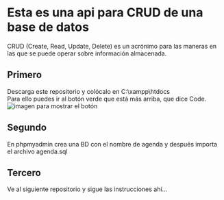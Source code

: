 # Esta es una api para CRUD de una base de datos
CRUD (Create, Read, Update, Delete) es un acrónimo para las maneras en las que se puede operar sobre información almacenada. 

## Primero 
Descarga este repositorio y colócalo en C:\xampp\htdocs\
Para ello puedes ir al botón verde que está más arriba, que dice Code.
![imagen para mostrar el botón](https://www.google.com/url?sa=i&url=https%3A%2F%2Fbr.atsit.in%2Fes%2F%3Fp%3D4718&psig=AOvVaw1HNMxfKD0IL882wLIGk9RO&ust=1643847079371000&source=images&cd=vfe&ved=0CAsQjRxqFwoTCMC77tzd3_UCFQAAAAAdAAAAABAD)
## Segundo
En phpmyadmin crea una BD con el nombre de agenda y después importa el archivo agenda.sql
## Tercero
Ve al siguiente repositorio y sigue las instrucciones ahí...